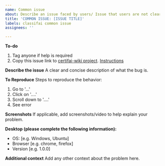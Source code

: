 ```yaml
---
name: Common issue
about: Describe an issue faced by users/ Issue that users are not clear about
title: 'COMMON ISSUE: [ISSUE TITLE]'
labels: classifai common issue
assignees: ''

---
```

**To-do**
1. Tag anyone if help is required
2. Copy this issue link to [certifai-wiki project](https://github.com/CertifaiAI/certifai-wiki/projects/2). [Instructions]()

**Describe the issue**
A clear and concise description of what the bug is.

**To Reproduce**
Steps to reproduce the behavior:
1. Go to '...'
2. Click on '....'
3. Scroll down to '....'
4. See error

**Screenshots**
If applicable, add screenshots/video to help explain your problem.

**Desktop (please complete the following information):**
- OS: [e.g. Windows, Ubuntu]
- Browser [e.g. chrome, firefox]
- Version [e.g. 1.0.0]

**Additional context**
Add any other context about the problem here.


